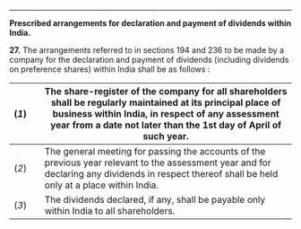 ****

**Prescribed arrangements for declaration and payment of dividends within India.**

**27.** The arrangements referred to in sections 194 and 236 to be made by a company for the declaration and payment of dividends (including dividends on preference shares) within India shall be as follows :

(_1_) |  |  The share-register of the company for all shareholders shall be regularly maintained at its principal place of business within India, in respect of any assessment year from a date not later than the 1st day of April of such year.  
---|---|---  
(_2_) |  |  The general meeting for passing the accounts of the previous year relevant to the assessment year and for declaring any dividends in respect thereof shall be held only at a place within India.  
(_3_) |  |  The dividends declared, if any, shall be payable only within India to all shareholders.